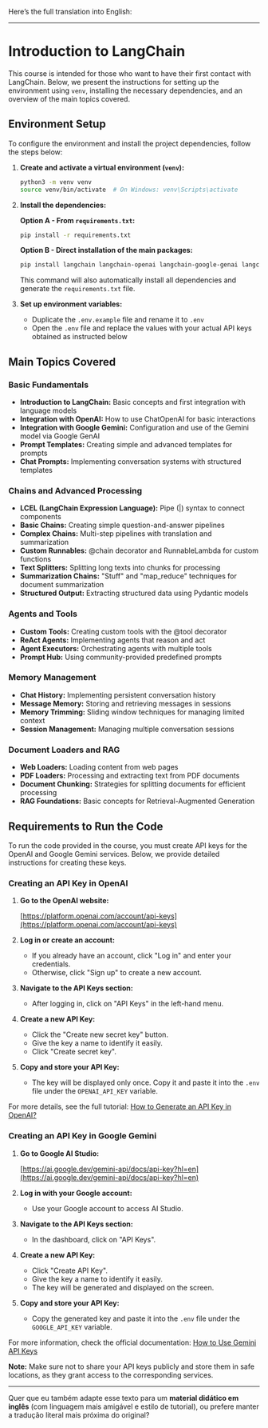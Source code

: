 Here’s the full translation into English:

---

# Introduction to LangChain

This course is intended for those who want to have their first contact with LangChain. Below, we present the instructions for setting up the environment using `venv`, installing the necessary dependencies, and an overview of the main topics covered.

## Environment Setup

To configure the environment and install the project dependencies, follow the steps below:

1. **Create and activate a virtual environment (`venv`):**

   ```bash
   python3 -m venv venv
   source venv/bin/activate  # On Windows: venv\Scripts\activate
   ```

2. **Install the dependencies:**

   **Option A - From `requirements.txt`:**

   ```bash
   pip install -r requirements.txt
   ```

   **Option B - Direct installation of the main packages:**

   ```bash
   pip install langchain langchain-openai langchain-google-genai langchain-community langchain-text-splitters langchain-postgres psycopg[binary] python-dotenv beautifulsoup4 pypdf && pip freeze > requirements.txt
   ```

   This command will also automatically install all dependencies and generate the `requirements.txt` file.

3. **Set up environment variables:**

   * Duplicate the `.env.example` file and rename it to `.env`
   * Open the `.env` file and replace the values with your actual API keys obtained as instructed below

## Main Topics Covered

### Basic Fundamentals

* **Introduction to LangChain:** Basic concepts and first integration with language models
* **Integration with OpenAI:** How to use ChatOpenAI for basic interactions
* **Integration with Google Gemini:** Configuration and use of the Gemini model via Google GenAI
* **Prompt Templates:** Creating simple and advanced templates for prompts
* **Chat Prompts:** Implementing conversation systems with structured templates

### Chains and Advanced Processing

* **LCEL (LangChain Expression Language):** Pipe (|) syntax to connect components
* **Basic Chains:** Creating simple question-and-answer pipelines
* **Complex Chains:** Multi-step pipelines with translation and summarization
* **Custom Runnables:** @chain decorator and RunnableLambda for custom functions
* **Text Splitters:** Splitting long texts into chunks for processing
* **Summarization Chains:** "Stuff" and "map\_reduce" techniques for document summarization
* **Structured Output:** Extracting structured data using Pydantic models

### Agents and Tools

* **Custom Tools:** Creating custom tools with the @tool decorator
* **ReAct Agents:** Implementing agents that reason and act
* **Agent Executors:** Orchestrating agents with multiple tools
* **Prompt Hub:** Using community-provided predefined prompts

### Memory Management

* **Chat History:** Implementing persistent conversation history
* **Message Memory:** Storing and retrieving messages in sessions
* **Memory Trimming:** Sliding window techniques for managing limited context
* **Session Management:** Managing multiple conversation sessions

### Document Loaders and RAG

* **Web Loaders:** Loading content from web pages
* **PDF Loaders:** Processing and extracting text from PDF documents
* **Document Chunking:** Strategies for splitting documents for efficient processing
* **RAG Foundations:** Basic concepts for Retrieval-Augmented Generation

## Requirements to Run the Code

To run the code provided in the course, you must create API keys for the OpenAI and Google Gemini services. Below, we provide detailed instructions for creating these keys.

### Creating an API Key in OpenAI

1. **Go to the OpenAI website:**

   [https://platform.openai.com/account/api-keys](https://platform.openai.com/account/api-keys)

2. **Log in or create an account:**

   * If you already have an account, click "Log in" and enter your credentials.
   * Otherwise, click "Sign up" to create a new account.

3. **Navigate to the API Keys section:**

   * After logging in, click on "API Keys" in the left-hand menu.

4. **Create a new API Key:**

   * Click the "Create new secret key" button.
   * Give the key a name to identify it easily.
   * Click "Create secret key".

5. **Copy and store your API Key:**

   * The key will be displayed only once. Copy it and paste it into the `.env` file under the `OPENAI_API_KEY` variable.

For more details, see the full tutorial: [How to Generate an API Key in OpenAI?](https://hub.asimov.academy/tutorial/como-gerar-uma-api-key-na-openai/)

### Creating an API Key in Google Gemini

1. **Go to Google AI Studio:**

   [https://ai.google.dev/gemini-api/docs/api-key?hl=en](https://ai.google.dev/gemini-api/docs/api-key?hl=en)

2. **Log in with your Google account:**

   * Use your Google account to access AI Studio.

3. **Navigate to the API Keys section:**

   * In the dashboard, click on "API Keys".

4. **Create a new API Key:**

   * Click "Create API Key".
   * Give the key a name to identify it easily.
   * The key will be generated and displayed on the screen.

5. **Copy and store your API Key:**

   * Copy the generated key and paste it into the `.env` file under the `GOOGLE_API_KEY` variable.

For more information, check the official documentation: [How to Use Gemini API Keys](https://ai.google.dev/gemini-api/docs/api-key?hl=en)

**Note:** Make sure not to share your API keys publicly and store them in safe locations, as they grant access to the corresponding services.

---

Quer que eu também adapte esse texto para um **material didático em inglês** (com linguagem mais amigável e estilo de tutorial), ou prefere manter a tradução literal mais próxima do original?
